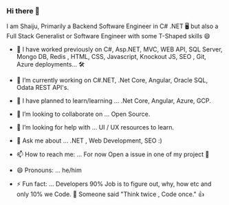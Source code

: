 ### Hi there 👋

  I am Shaiju, Primarily a Backend Software Engineer in C# .NET 🖥️ but also a Full Stack Generalist or Software Engineer with some T-Shaped skills :smile:
  
- :rocket: I have worked previously on C#, Asp.NET, MVC, WEB API, SQL Server, Mongo DB, Redis , HTML, CSS, Javascript, Knockout JS, SEO , Git, Azure deployments... 🛠️

- 🔭 I’m currently working on C#.NET, .Net Core, Angular, Oracle SQL, Odata REST API's.
- 🌱 I have planned to learn/learning ... .Net Core, Angular, Azure, GCP.
- 👯 I’m looking to collaborate on ... Open Source.
- 🤔 I’m looking for help with ...  UI / UX resources to learn.
- 💬 Ask me about ...  .NET , Web Development, SEO :)
- 📫 How to reach me: ... For now Open a issue in one of my project 🙂
- 😄 Pronouns: ... he/him

- ⚡ Fun fact: ... Developers 90% Job is to figure out, why, how etc and only 10% we Code. :guitar: Someone said "Think twice , Code once." 👍 
